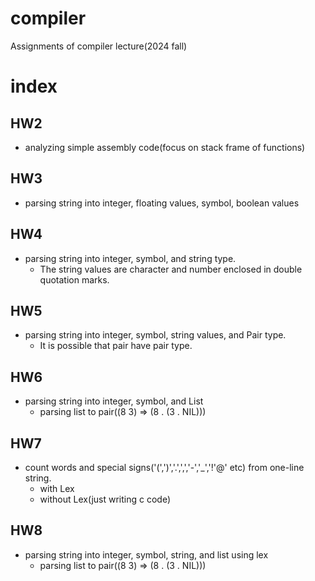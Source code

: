 # compiler
Assignments of compiler lecture(2024 fall)

# index
## HW2
- analyzing simple assembly code(focus on stack frame of functions)
## HW3
- parsing string into integer, floating values, symbol, boolean values

## HW4
- parsing string into integer, symbol, and string type.
    - The string values are character and number enclosed in double quotation marks.

## HW5
- parsing string into integer, symbol, string values, and Pair type.
    - It is possible that pair have pair type.

## HW6
- parsing string into integer, symbol, and List
    - parsing list to pair((8 3) => (8 . (3 . NIL)))
## HW7
- count words and special signs('(',')','.',',','-','_','!'@' etc) from one-line string.
    - with Lex
    - without Lex(just writing c code)
## HW8
- parsing string into integer, symbol, string, and list using lex
    - parsing list to pair((8 3) => (8 . (3 . NIL)))